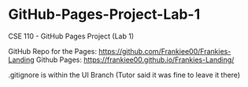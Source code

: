 # GitHub-Pages-Project-Lab-1
CSE 110 - GitHub Pages Project (Lab 1)

GitHub Repo for the Pages: https://github.com/Frankiee00/Frankies-Landing
Github Pages: https://frankiee00.github.io/Frankies-Landing/

.gitignore is within the UI Branch (Tutor said it was fine to leave it there) 
